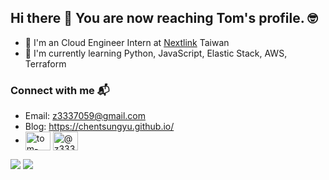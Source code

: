 ## Hi there 👋 You are now reaching Tom's profile. 🤓
- 🔭 I'm an Cloud Engineer Intern at [Nextlink](https://www.linkedin.com/company/nextlink-technology-co.-ltd./) Taiwan
- 🌱 I'm currently learning Python, JavaScript, Elastic Stack, AWS, Terraform

### Connect with me 📬
- Email: z3337059@gmail.com
- Blog: https://chentsungyu.github.io/
- <a href="https://linkedin.com/in/tom-chen-1012" target="blank"><img align="center" src="https://cdn.jsdelivr.net/npm/simple-icons@3.0.1/icons/linkedin.svg" alt="tom-chen-1012" height="30" width="40" /></a>
<a href="https://medium.com/@z3337059" target="blank"><img align="center" src="https://cdn.jsdelivr.net/npm/simple-icons@3.0.1/icons/medium.svg" alt="@z3337059" height="30" width="40" /></a>

<div>
  <img src="https://github-readme-stats.vercel.app/api/top-langs/?username=ChenTsungYu&show_icons=true&langs_count=30&layout=compact&include_all_commits=true&count_private=true&bg_color=232f3e&title_color=fff&text_color=fff&hide=jupyter%20notebook,css,html,hack,%23">

  <img src="https://github-readme-stats.vercel.app/api?username=ChenTsungYu&show_icons=true&line_height=20&count_private=true&bg_color=232f3e&title_color=ec912d&text_color=fff&icon_color=ec912d">
</div>

<!--
**ChenTsungYu/ChenTsungYu** is a ✨ _special_ ✨ repository because its `README.md` (this file) appears on your GitHub profile.

Here are some ideas to get you started:

- 🔭 I’m currently working on ...
- 🌱 I’m currently learning ...
- 👯 I’m looking to collaborate on ...
- 🤔 I’m looking for help with ...
- 💬 Ask me about ...
- 📫 How to reach me: ...
- 😄 Pronouns: ...
- ⚡ Fun fact: ...
-->
